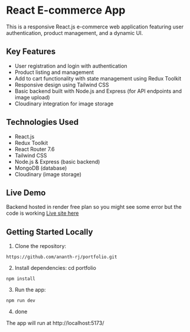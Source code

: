 # React E-commerce App

This is a responsive React.js e-commerce web application featuring user authentication, product management, and a dynamic UI.

## Key Features

- User registration and login with authentication
- Product listing and management
- Add to cart functionality with state management using Redux Toolkit
- Responsive design using Tailwind CSS
- Basic backend built with Node.js and Express (for API endpoints and image upload)
- Cloudinary integration for image storage

## Technologies Used

- React.js  
- Redux Toolkit  
- React Router 7.6  
- Tailwind CSS  
- Node.js & Express (basic backend)  
- MongoDB (database)  
- Cloudinary (image storage)

## Live Demo
Backend hosted in render free plan so you might see some error but the code is working
[Live site here](https://reactandredux.netlify.app/)

## Getting Started Locally

1. Clone the repository:  
```
https://github.com/ananth-rj/portfolio.git
```
2. Install dependencies:
cd portfolio
```
npm install
```

3. Run the app:
```
npm run dev
```
4. done
   
  The app will run at http://localhost:5173/
